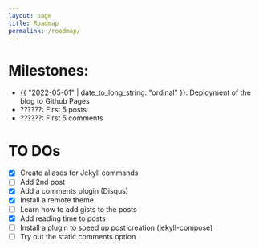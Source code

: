 ```yaml
---
layout: page
title: Roadmap
permalink: /roadmap/
---
```


# Milestones:

- {{ "2022-05-01" | date_to_long_string: "ordinal" }}: Deployment of the blog to Github Pages
- ??????: First 5 posts
- ??????: First 5 comments



# TO DOs
- [x] Create aliases for Jekyll commands
- [ ] Add 2nd post
- [x] Add a comments plugin (Disqus)
- [x] Install a remote theme
- [ ] Learn how to add gists to the posts
- [x] Add reading time to posts
- [ ] Install a plugin to speed up post creation (jekyll-compose)
- [ ] Try out the static comments option
